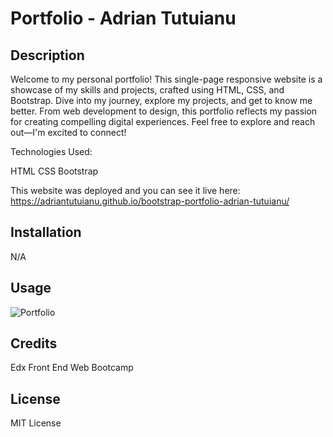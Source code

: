 # Portfolio - Adrian Tutuianu

## Description

Welcome to my personal portfolio! This single-page responsive website is a showcase of my skills and projects, crafted using HTML, CSS, and Bootstrap. Dive into my journey, explore my projects, and get to know me better. From web development to design, this portfolio reflects my passion for creating compelling digital experiences. Feel free to explore and reach out—I'm excited to connect!

Technologies Used:

HTML
CSS
Bootstrap

This website was deployed and you can see it live here: https://adriantutuianu.github.io/bootstrap-portfolio-adrian-tutuianu/

## Installation

N/A

## Usage

![Portfolio](images/Mockup_portfolio.png)

## Credits

Edx Front End Web Bootcamp

## License

MIT License
